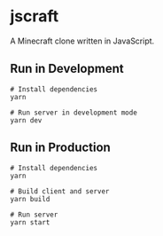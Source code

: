 # jscraft
A Minecraft clone written in JavaScript.

## Run in Development
```
# Install dependencies
yarn

# Run server in development mode
yarn dev
```

## Run in Production
```
# Install dependencies
yarn

# Build client and server
yarn build

# Run server
yarn start
```
